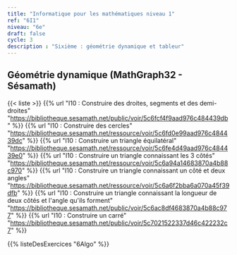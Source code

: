 ```yaml
---
title: "Informatique pour les mathématiques niveau 1"
ref: "6I1"
niveau: "6e"
draft: false
cycle: 3
description : "Sixième : géométrie dynamique et tableur"
---
```




<h2 class="ui horizontal divider header">Géométrie dynamique (MathGraph32 - Sésamath)</h2>

{{< liste >}}
	{{% url "I10 : Construire des droites, segments et des demi-droites" "https://bibliotheque.sesamath.net/public/voir/5c6fcf4f9aad976c484439db" %}}
	{{% url "I10 : Construire des cercles" "https://bibliotheque.sesamath.net/ressource/voir/5c6fd0e99aad976c484439dc" %}}
	{{% url "I10 : Construire un triangle équilatéral" "https://bibliotheque.sesamath.net/ressource/voir/5c6fe4d49aad976c484439e0" %}}
	{{% url "I10 : Construire un triangle connaissant les 3 côtés" "https://bibliotheque.sesamath.net/ressource/voir/5c6a94a14683870a4b88c970" %}}
	{{% url "I10 : Construire un triangle connaissant un côté et deux angles" "https://bibliotheque.sesamath.net/ressource/voir/5c6a6f2bba6a070a45f39dfb" %}}
	{{% url "I10 : Construire un triangle connaissant la longueur de deux côtés et l'angle qu'ils forment" "https://bibliotheque.sesamath.net/public/voir/5c6ac8df4683870a4b88c977" %}}
	{{% url "I10 : Construire un carré" "https://bibliotheque.sesamath.net/public/voir/5c7021522337d46c422232c7" %}}

{{% listeDesExercices "6Algo" %}}




